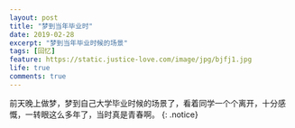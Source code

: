 ```yaml
---
layout: post
title: "梦到当年毕业时"
date: 2019-02-28
excerpt: "梦到当年毕业时候的场景"
tags: [回忆]
feature: https://static.justice-love.com/image/jpg/bjfj1.jpg
life: true
comments: true
---
```

前天晚上做梦，梦到自己大学毕业时候的场景了，看着同学一个个离开，十分感慨，一转眼这么多年了，当时真是青春啊。
{: .notice}
